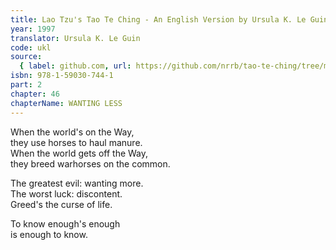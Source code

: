 ```yaml
---
title: Lao Tzu's Tao Te Ching - An English Version by Ursula K. Le Guin
year: 1997
translator: Ursula K. Le Guin
code: ukl
source:
  { label: github.com, url: https://github.com/nrrb/tao-te-ching/tree/master }
isbn: 978-1-59030-744-1
part: 2
chapter: 46
chapterName: WANTING LESS
---
```


When the world's on the Way,  
they use horses to haul manure.  
When the world gets off the Way,  
they breed warhorses on the common.

The greatest evil: wanting more.  
The worst luck: discontent.  
Greed's the curse of life.

To know enough's enough  
is enough to know.

